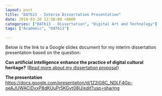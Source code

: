 ```yaml
---
layout: post
title: "DAT613 - Interim Dissertation Presentation"
date: 2019-03-20 12:58:09 +0000
categories: ["DAT613 - Dissertation", "Digital Art and Technology"]
tags: ["Academic", "DAT613"]

---
```

Below is the link to a Google slides document for my interim dissertation presentation based on the question:

**Can artificial intelligence enhance the practice of digital cultural heritage?** (<a href="{{ site.baseurl }}/dat613-dissertation-proposal/">Read more about my dissertation proposal</a>)

**The presentation** <a href="https://docs.google.com/presentation/d/1Z2iG8C_NDLF4Gp-oeAJUWACjDvxP8dKUuPr5KGvt08U/edit?usp=sharing" target="_blank" rel="noopener">https://docs.google.com/presentation/d/1Z2iG8C_NDLF4Gp-oeAJUWACjDvxP8dKUuPr5KGvt08U/edit?usp=sharing</a>